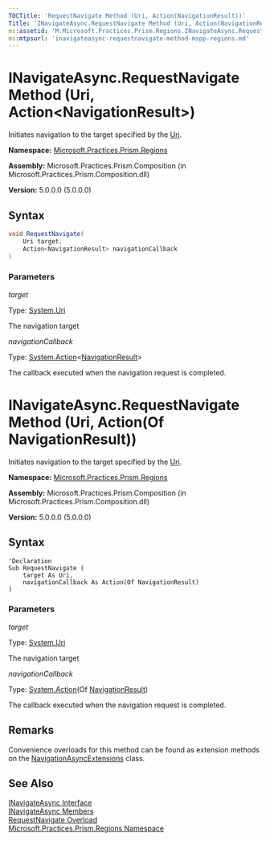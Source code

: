 ```yaml
---
TOCTitle: 'RequestNavigate Method (Uri, Action(NavigationResult))'
Title: 'INavigateAsync.RequestNavigate Method (Uri, Action(NavigationResult)) (Microsoft.Practices.Prism.Regions)'
ms:assetid: 'M:Microsoft.Practices.Prism.Regions.INavigateAsync.RequestNavigate(System.Uri,System.Action{Microsoft.Practices.Prism.Regions.NavigationResult})'
ms:mtpsurl: 'inavigateasync-requestnavigate-method-mspp-regions.md'
---
```



# INavigateAsync.RequestNavigate Method (Uri, Action&lt;NavigationResult&gt;)

Initiates navigation to the target specified by the [Uri](http://msdn.microsoft.com/en-us/library/txt7706a).

**Namespace:** [Microsoft.Practices.Prism.Regions](/patterns-practices/reference/mspp-regions-namespace)

**Assembly:** Microsoft.Practices.Prism.Composition (in Microsoft.Practices.Prism.Composition.dll)

**Version:** 5.0.0.0 (5.0.0.0)

## Syntax

```C#
void RequestNavigate(
	Uri target,
	Action<NavigationResult> navigationCallback
)
```

### Parameters

*target*

Type: [System.Uri](http://msdn.microsoft.com/en-us/library/txt7706a)

The navigation target

*navigationCallback*  

Type: [System.Action](http://msdn.microsoft.com/en-us/library/018hxwa8)&lt;[NavigationResult](/patterns-practices/reference/navigationresult-class-mspp-regions)&gt;

The callback executed when the navigation request is completed.


# INavigateAsync.RequestNavigate Method (Uri, Action(Of NavigationResult))

Initiates navigation to the target specified by the [Uri](http://msdn.microsoft.com/en-us/library/txt7706a).

**Namespace:** [Microsoft.Practices.Prism.Regions](/patterns-practices/reference/mspp-regions-namespace)

**Assembly:** Microsoft.Practices.Prism.Composition (in Microsoft.Practices.Prism.Composition.dll)

**Version:** 5.0.0.0 (5.0.0.0)

## Syntax

```VB
'Declaration
Sub RequestNavigate ( 
	target As Uri,
	navigationCallback As Action(Of NavigationResult)
)
```

### Parameters

*target*

Type: [System.Uri](http://msdn.microsoft.com/en-us/library/txt7706a)

The navigation target

*navigationCallback*  

Type: [System.Action](http://msdn.microsoft.com/en-us/library/018hxwa8)(Of [NavigationResult](/patterns-practices/reference/navigationresult-class-mspp-regions))

The callback executed when the navigation request is completed.

## Remarks

 Convenience overloads for this method can be found as extension methods on the [NavigationAsyncExtensions](/patterns-practices/reference/navigationasyncextensions-class-mspp-regions) class.

## See Also

[INavigateAsync Interface](/patterns-practices/reference/inavigateasync-interface-mspp-regions)<br/>
[INavigateAsync Members](/patterns-practices/reference/inavigateasync-members-mspp-regions)<br/>
[RequestNavigate Overload](/patterns-practices/reference/inavigateasync-requestnavigate-method-mspp-regions)<br/>
[Microsoft.Practices.Prism.Regions Namespace](/patterns-practices/reference/mspp-regions-namespace)<br/>